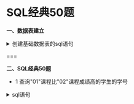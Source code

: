 # SQL经典50题

**一、数据表建立**
<details>
  <summary>创建基础数据表的sql语句</summary>

--创建学生信息表

CREATE TABLE Student(S varchar(10),Sname varchar(10),Sage datetime,Ssex nvarchar(10));

--创建课程表

CREATE TABLE Course(C varchar(10),Cname varchar(10),T varchar(10));

--创建老师表

CREATE TABLE Teacher(T varchar(10),Tname varchar(10));

--创建成绩表

CREATE TABLE SC(S varchar(10),C varchar(10),score decimal(18,1));

--添加学生

INSERT INTO Student VALUES('01' , '赵雷' , '1990-01-01' , '男');

INSERT INTO Student VALUES('02' , '钱电' , '1990-12-21' , '男');

INSERT INTO Student VALUES('03' , '孙风' , '1990-05-20' , '男');

INSERT INTO Student VALUES('04' , '李云' , '1990-08-06' , '男');

INSERT INTO Student VALUES('05' , '周梅' , '1991-12-01' , '女');

INSERT INTO Student VALUES('06' , '吴兰' , '1992-03-01' , '女');

INSERT INTO Student VALUES('07' , '郑竹' , '1989-07-01' , '女');

INSERT INTO Student VALUES('08' , '王菊' , '1990-01-20' , '女');

--添加课程

INSERT INTO Course VALUES('01' , '语文' , '02');

INSERT INTO Course VALUES('02' , '数学' , '01');

INSERT INTO Course VALUES('03' , '英语' , '03');

--添加老师信息

INSERT INTO Teacher VALUES('01' , '张三');

INSERT INTO Teacher VALUES('02' , '李四');

INSERT INTO Teacher VALUES('03' , '王五');

--添加成绩

INSERT INTO SC VALUES('01' , '01' , 80);

INSERT INTO SC VALUES('01' , '02' , 90);

INSERT INTO SC VALUES('01' , '03' , 99);

INSERT INTO SC VALUES('02' , '01' , 70);

INSERT INTO SC VALUES('02' , '02' , 60);

INSERT INTO SC VALUES('02' , '03' , 80);

INSERT INTO SC VALUES('03' , '01' , 80);

INSERT INTO SC VALUES('03' , '02' , 80);

INSERT INTO SC VALUES('03' , '03' , 80);

INSERT INTO SC VALUES('04' , '01' , 50);

INSERT INTO SC VALUES('04' , '02' , 30);

INSERT INTO SC VALUES('04' , '03' , 20);

INSERT INTO SC VALUES('05' , '01' , 76);

INSERT INTO SC VALUES('05' , '02' , 87);

INSERT INTO SC VALUES('06' , '01' , 31);

INSERT INTO SC VALUES('06' , '03' , 34);

INSERT INTO SC VALUES('07' , '02' , 89);

INSERT INTO SC VALUES('07' , '03' , 98);
</details>


===

**二、SQL经典50题**

   + 1 查询"01"课程比"02"课程成绩高的学生的学号
  <details>
      <summary>sql语句</summary>
  ```
  ffffff
  ```
  </details>
   

